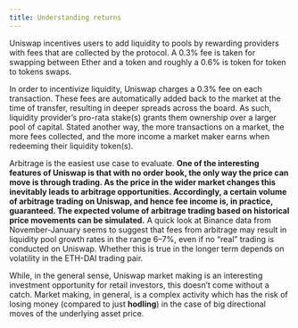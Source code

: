 ```yaml
---
title: Understanding returns
---
```


Uniswap incentives users to add liquidity to pools by rewarding providers with fees that are collected by the protocol. A 0.3% fee is taken for swapping between Ether and a token and roughly a 0.6% is token for token to tokens swaps.

In order to incentivize liquidity, Uniswap charges a 0.3% fee on each transaction. These fees are automatically added back to the market at the time of transfer, resulting in deeper spreads across the board. As such, liquidity provider’s pro-rata stake(s) grants them ownership over a larger pool of capital. Stated another way, the more transactions on a market, the more fees collected, and the more income a market maker earns when redeeming their liquidity token(s).

Arbitrage is the easiest use case to evaluate. **One of the interesting features of Uniswap is that with no order book, the only way the price can move is through trading. As the price in the wider market changes this inevitably leads to arbitrage opportunities. Accordingly, a certain volume of arbitrage trading on Uniswap, and hence fee income is, in practice, guaranteed. The expected volume of arbitrage trading based on historical price movements can be simulated.** A quick look at Binance data from November-January seems to suggest that fees from arbitrage may result in liquidity pool growth rates in the range 6–7%, even if no “real” trading is conducted on Uniswap. Whether this is true in the longer term depends on volatility in the ETH-DAI trading pair.

While, in the general sense, Uniswap market making is an interesting investment opportunity for retail investors, this doesn’t come without a catch. Market making, in general, is a complex activity which has the risk of losing money (compared to just **hodling**) in the case of big directional moves of the underlying asset price.
